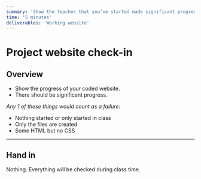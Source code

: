 ```yaml
---
summary: 'Show the teacher that you’ve started made significant progress coding your website.'
time: '5 minutes'
deliverables: 'Working website'
---
```


# Project website check-in

## Overview

- Show the progress of your coded website.
- There should be significant progress.

*Any 1 of these things would count as a failure:*

- Nothing started or only started in class
- Only the files are created
- Some HTML but no CSS

---

## Hand in

Nothing. Everything will be checked during class time.
